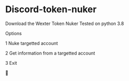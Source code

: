 # Discord-token-nuker
Download the Wexter Token Nuker 
Tested on python 3.8

Options  

1 Nuke targetted account

2 Get information from a targetted account

3 Exit

🚀
